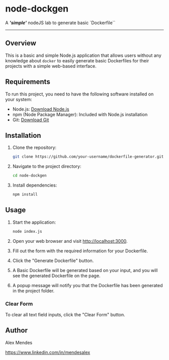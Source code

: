 # node-dockgen
A ***'simple'*** nodeJS lab to generate basic `Dockerfile``

---

## Overview

This is a basic and simple Node.js application that allows users without any knowledge about `docker` to easily generate basic Dockerfiles for their projects with a simple web-based interface.

## Requirements

To run this project, you need to have the following software installed on your system:

- Node.js: [Download Node.js](https://nodejs.org/)
- npm (Node Package Manager): Included with Node.js installation
- Git: [Download Git](https://git-scm.com/)

## Installation

1. Clone the repository:

    ```bash
    git clone https://github.com/your-username/dockerfile-generator.git
    ```

2. Navigate to the project directory:

    ```bash
    cd node-dockgen
    ```

3. Install dependencies:

    ```bash
    npm install
    ```

## Usage

1. Start the application:

    ```bash
    node index.js
    ```

2. Open your web browser and visit [http://localhost:3000](http://localhost:3000).

3. Fill out the form with the required information for your Dockerfile.

4. Click the "Generate Dockerfile" button.

5. A Basic Dockerfile will be generated based on your input, and you will see the generated Dockerfile on the page.

6. A popup message will notify you that the Dockerfile has been generated in the project folder.

### Clear Form

To clear all text field inputs, click the "Clear Form" button.

## Author

Alex Mendes

<https://www.linkedin.com/in/mendesalex>
